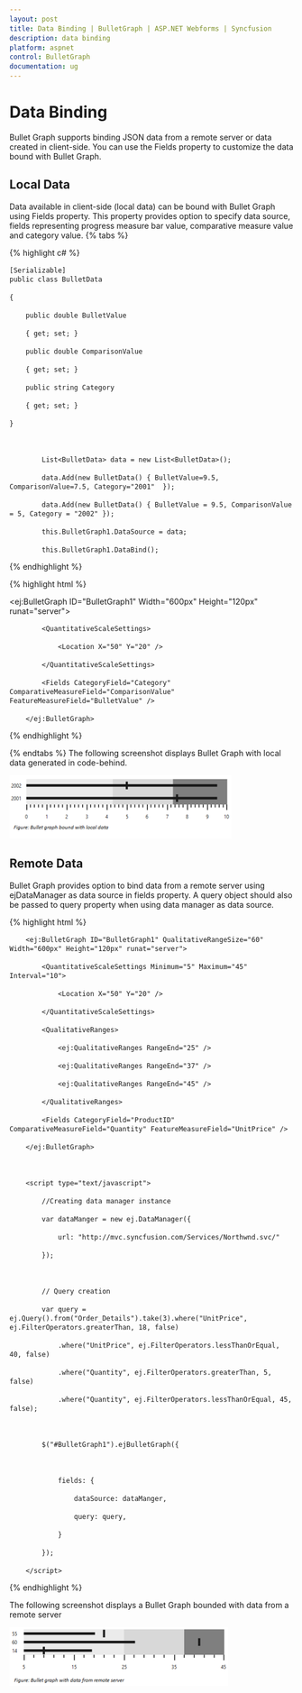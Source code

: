 ```yaml
---
layout: post
title: Data Binding | BulletGraph | ASP.NET Webforms | Syncfusion
description: data binding
platform: aspnet
control: BulletGraph
documentation: ug
---
```


# Data Binding

Bullet Graph supports binding JSON data from a remote server or data created in client-side. You can use the Fields property to customize the data bound with Bullet Graph.

## Local Data

Data available in client-side (local data) can be bound with Bullet Graph using Fields property. This property provides option to specify data source, fields representing progress measure bar value, comparative measure value and category value.
{% tabs %}

{% highlight c# %}


    [Serializable]
    public class BulletData

    {

        public double BulletValue

        { get; set; }

        public double ComparisonValue

        { get; set; }

        public string Category

        { get; set; }

    }



            List<BulletData> data = new List<BulletData>();

            data.Add(new BulletData() { BulletValue=9.5, ComparisonValue=7.5, Category="2001"  });

            data.Add(new BulletData() { BulletValue = 9.5, ComparisonValue = 5, Category = "2002" });

            this.BulletGraph1.DataSource = data;

            this.BulletGraph1.DataBind();
{% endhighlight %}

{% highlight html %}

<ej:BulletGraph ID="BulletGraph1" Width="600px" Height="120px" runat="server">

            <QuantitativeScaleSettings>

                <Location X="50" Y="20" />

            </QuantitativeScaleSettings>

            <Fields CategoryField="Category" ComparativeMeasureField="ComparisonValue" FeatureMeasureField="BulletValue" />

        </ej:BulletGraph>


{% endhighlight %}

{% endtabs %}
The following screenshot displays Bullet Graph with local data generated in code-behind.

![](Data-Binding_images/Data-Binding_img1.png)



## Remote Data

Bullet Graph provides option to bind data from a remote server using ejDataManager as data source in fields property. A query object should also be passed to query property when using data manager as data source.

{% highlight html %}


        <ej:BulletGraph ID="BulletGraph1" QualitativeRangeSize="60" Width="600px" Height="120px" runat="server">

            <QuantitativeScaleSettings Minimum="5" Maximum="45" Interval="10">

                <Location X="50" Y="20" />

            </QuantitativeScaleSettings>

            <QualitativeRanges>

                <ej:QualitativeRanges RangeEnd="25" />

                <ej:QualitativeRanges RangeEnd="37" />

                <ej:QualitativeRanges RangeEnd="45" />

            </QualitativeRanges>

            <Fields CategoryField="ProductID" ComparativeMeasureField="Quantity" FeatureMeasureField="UnitPrice" />

        </ej:BulletGraph>



        <script type="text/javascript">

            //Creating data manager instance

            var dataManger = new ej.DataManager({

                url: "http://mvc.syncfusion.com/Services/Northwnd.svc/"

            });



            // Query creation

            var query = ej.Query().from("Order_Details").take(3).where("UnitPrice", ej.FilterOperators.greaterThan, 18, false)

                .where("UnitPrice", ej.FilterOperators.lessThanOrEqual, 40, false)

                .where("Quantity", ej.FilterOperators.greaterThan, 5, false)

                .where("Quantity", ej.FilterOperators.lessThanOrEqual, 45, false);



            $("#BulletGraph1").ejBulletGraph({



                fields: {

                    dataSource: dataManger,

                    query: query,

                }

            });

        </script>

{% endhighlight  %}

The following screenshot displays a Bullet Graph bounded with data from a remote server

![](Data-Binding_images/Data-Binding_img2.png)



